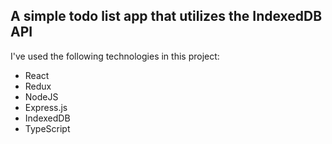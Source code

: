 ## A simple todo list app that utilizes the IndexedDB API

I've used the following technologies in this project:

-   React
-   Redux
-   NodeJS
-   Express.js
-   IndexedDB
-   TypeScript
